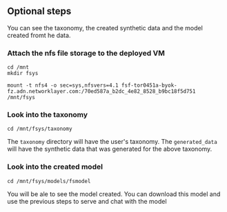 ## Optional steps

You can see the taxonomy, the created synthetic data and the model created fromt he data.


### Attach the nfs file storage to the deployed VM

```
cd /mnt
mkdir fsys
```

``` shell
mount -t nfs4 -o sec=sys,nfsvers=4.1 fsf-tor0451a-byok-fz.adn.networklayer.com:/70ed587a_b2dc_4e82_8528_b9bc18f5d751 /mnt/fsys
```

### Look into the taxonomy

``` shell
cd /mnt/fsys/taxonomy
```

The `taxonomy` directory will have the user's taxonomy.
The `generated_data` will have the synthetic data that was generated for the above taxonomy.


### Look into the created model 

``` shell
cd /mnt/fsys/models/fsmodel
```

You will be ale to see the model created. You can download this model and use the previous steps to serve and chat with the model
